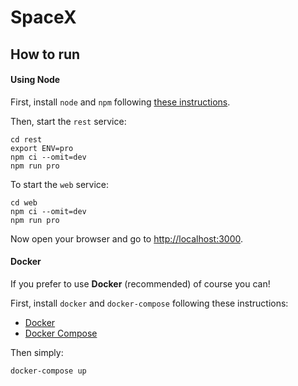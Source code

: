 # SpaceX

## How to run

#### Using Node

First, install `node` and `npm` following [these instructions](https://docs.npmjs.com/downloading-and-installing-node-js-and-npm).

Then, start the `rest` service:

```shell
cd rest
export ENV=pro
npm ci --omit=dev
npm run pro
```

To start the `web` service:

```shell
cd web
npm ci --omit=dev
npm run pro
```

Now open your browser and go to [http://localhost:3000](http://localhost:3000).

#### Docker

If you prefer to use **Docker** (recommended) of course you can!

First, install `docker` and `docker-compose` following these instructions:

* [Docker](https://docs.docker.com/engine/install/)
* [Docker Compose](https://docs.docker.com/compose/install/)

Then simply:

```shell
docker-compose up
```
